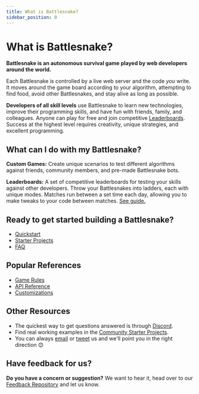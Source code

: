 ```yaml
---
title: What is Battlesnake?
sidebar_position: 0
---
```


# What is Battlesnake?

**Battlesnake is an autonomous survival game played by web developers around the world.**

Each Battlesnake is controlled by a live web server and the code _you_ write. It moves around the game board according to your algorithm, attempting to find food, avoid other Battlesnakes, and stay alive as long as possible.


**Developers of all skill levels** use Battlesnake to learn new technologies, improve their programming skills, and have fun with friends, family, and colleagues. Anyone can play for free and join competitive [Leaderboards](guides/leaderboards/overview.md). Success at the highest level requires creativity, unique strategies, and excellent programming.

## What can I do with my Battlesnake?

**Custom Games:** Create unique scenarios to test different algorithms against friends, community members, and pre-made Battlesnake bots.

**Leaderboards:** A set of competitive leaderboards for testing your skills against other developers. Throw your Battlesnakes into ladders, each with unique modes. Matches run between a set time each day, allowing you to make tweaks to your code between matches. [See guide.](guides/leaderboards/overview.md)

## Ready to get started building a Battlesnake?

* [Quickstart](quickstart.md)
* [Starter Projects](starter-projects.md)
* [FAQ](guides/faq.md)

## Popular References

* [Game Rules](guides/playing/rules.md)
* [API Reference](api/index.md)
* [Customizations](guides/customizations.md)

## Other Resources

* The quickest way to get questions answered is through [Discord](https://play.battlesnake.com/discord).
* Find real working examples in the [Community Starter Projects](starter-projects#community-starter-projects).
* You can always [email](mailto:hello@battlesnake.com) or [tweet](https://twitter.com/playbattlesnake) us and we'll point you in the right direction 😊

## Have feedback for us?

**Do you have a concern or suggestion?** We want to hear it, head over to our [Feedback Repository](https://play.battlesnake.com/feedback) and let us know.
